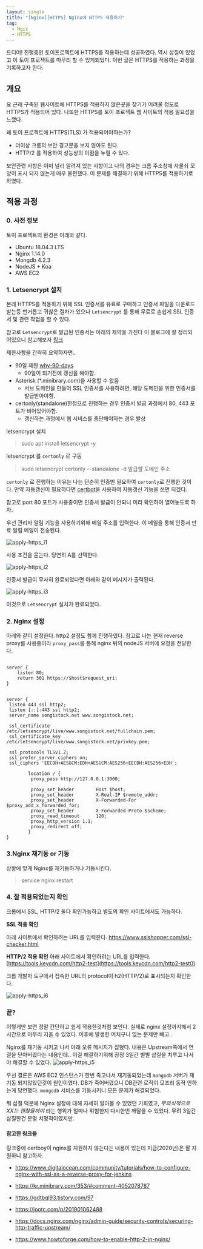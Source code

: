 ```yaml
---
layout: single
title: "[Nginx][HTTPS] Nginx에 HTTPS 적용하기"
tag:
  - Ngix
  - HTTPS
---
```


드디어! 진행중인 토이프로젝트에 HTTPS를 적용하는데 성공하였다. 역시 삽질이 있었고 이 토이 프로젝트를 마무리 할 수 있게되었다. 이번 글은 HTTPS를 적용하는 과정을 기록하고자 한다.

## 개요

요 근래 구축된 웹사이트에 HTTPS를 적용하지 않은곳을 찾기가 어려울 정도로 HTTPS가 적용되어 있다. 나또한 HTTPS를 토이 프로젝트 웹 사이트의 적용 필요성을 느꼈다.

왜 토이 프로젝트에 HTTPS(TLS) 가 적용되어야하는가?

- 더이상 크롬의 보안 경고문을 보지 않아도 된다.
- HTTP/2 를 적용하여 성능상의 이점을 누릴 수 있다.

보안관련 사항은 이미 널리 알려져 있는 사항이고 나의 경우는 크롬 주소창에 자물쇠 모양이 표시 되지 않는게 매우 불편했다. 이 문제를 해결하기 위해 HTTPS를 적용하기로 하였다.

## 적용 과정

### 0. 사전 정보

토이 프로젝트의 환경은 아래와 같다.

- Ubuntu 18.04.3 LTS
- Nginx 1.14.0
- Mongdb 4.2.3
- NodeJS + Koa
- AWS EC2

### 1. Letsencrypt 설치

본래 HTTPS를 적용하기 위해 SSL 인증서를 유료로 구매하고 인증서 파일을 다운로드 받는등 번거롭고 귀찮은 절차가 있으나 `Letsencrypt` 를 통해 무료로 손쉽게 SSL 인증서 및 관련 작업을 할 수 있다.

참고로 `Letsencrypt`로 발급된 인증서는 아래의 제약을 가진다
이 블로그에 잘 정리되어있으니 참고해보자 [링크](https://kr.minibrary.com/353/#comment-4052078787)

제한사항을 간략히 요약하자면..

- 90일 제한 [why-90-days](https://letsencrypt.org/2015/11/09/why-90-days.html)
  - 90일이 되기전에 갱신을 해야함.
- Asterisk (\*.minibrary.com)을 사용할 수 없음
  - 서브 도메인을 만들어 SSL 인증서를 사용하려면, 해당 도메인을 위한 인증서를 발급받아야함.
- certonly(standalone)한정으로 진행하는 경우 인증서 발급 과정에서 80, 443 포트가 비어있어야함.
  - 갱신하는 과정에서 웹 서비스를 중단해야하는 경우 발상

letsencrypt 설치

> sudo apt install letsencrypt -y

letsencrypt 를 `certonly` 로 구동

> sudo letsencrypt certonly --standalone -d 발급할 도메인 주소

`certonly` 로 진행하는 이유는 나는 단순히 인증만 필요하여 `certonly`로 진행한 것이다. 만약 자동갱신이 필요하다면 [certbot](https://certbot.eff.org/lets-encrypt/ubuntuxenial-nginx)을 사용하여 자동갱신 기능을 쓰면 되겠다.

참고로 port 80 포트가 사용중이면 인증서 발급이 안되니 미리 확인하여 열어놓도록 하자.

우선 관리자 알림 기능을 사용하기위해 메일 주소를 입력한다. 이 메일을 통해 인증서 만료 알림 메일이 전송된다.

![apply-https_i1](https://github.com/momoci99/momoci99.github.io/blob/master/assets/img/dev_review_songi_stock/apply-https/apply-https_i1.png?raw=true)

사용 조건을 묻는다. 당연히 A를 선택한다.

![apply-https_i2](https://github.com/momoci99/momoci99.github.io/blob/master/assets/img/dev_review_songi_stock/apply-https/apply-https_i2.png?raw=true)

인증서 발급이 무사히 완료되었다면 아래와 같이 메시지가 출력된다.

![apply-https_i3](https://github.com/momoci99/momoci99.github.io/blob/master/assets/img/dev_review_songi_stock/apply-https/apply-https_i3.png?raw=true)

이것으로 `Letsencrypt` 설치가 완료되었다.

### 2. Nginx 설정

아래와 같이 설정한다. http2 설정도 함께 진행하였다. 참고로 나는 현재 reverse proxy를 사용중이라 `proxy_pass`를 통해 nginx 뒤의 nodeJS 서버에 요청을 전달한다.

```

server {
    listen 80;
    return 301 https://$host$request_uri;
}


server {
 listen 443 ssl http2;
 listen [::]:443 ssl http2;
 server_name songistock.net www.songistock.net;

 ssl_certificate /etc/letsencrypt/live/www.songistock.net/fullchain.pem;
 ssl_certificate_key /etc/letsencrypt/live/www.songistock.net/privkey.pem;

 ssl_protocols TLSv1.2;
 ssl_prefer_server_ciphers on;
 ssl_ciphers 'EECDH+AESGCM:EDH+AESGCM:AES256+EECDH:AES256+EDH';

        location / {
         proxy_pass http://127.0.0.1:3000;

         proxy_set_header        Host $host;
         proxy_set_header        X-Real-IP $remote_addr;
         proxy_set_header        X-Forwarded-For $proxy_add_x_forwarded_for;
         proxy_set_header        X-Forwarded-Proto $scheme;
         proxy_read_timeout      120;
         proxy_http_version 1.1;
         proxy_redirect off;
        }
}

```

### 3.Nginx 재기동 or 기동

상황에 맞게 Nginx를 재기동하거나 기동시킨다.

> service nginx restart

### 4. 잘 적용되었는지 확인

크롬에서 SSL, HTTP/2 둘다 확인가능하고 별도의 확인 사이트에서도 가능하다.

**SSL 적용 확인**

아래 사이트에서 확인하려는 URL를 입력한다.
https://www.sslshopper.com/ssl-checker.html

**HTTP/2 적용 확인**
아래 사이트에서 확인하려는 URL를 입력한다.
[https://tools.keycdn.com/http2-test](https://tools.keycdn.com/http2-test0)

크롬 개발자 도구에서 접속한 URL의 protocol이 h2(HTTP/2)로 표시되는지 확인한다.

![apply-https_i6](https://github.com/momoci99/momoci99.github.io/blob/master/assets/img/dev_review_songi_stock/apply-https/apply-https_i6.png?raw=true)

### 끝?

이렇게만 보면 정말 간단하고 쉽게 적용한것처럼 보인다. 실제로 nginx 설정까지해서 2시간으로 마무리 지을 수 있었다. 이후에 발생한 어처구니 없는 문제만 빼고..

Nginx를 재기동 시키고 나서 아래 오류 메시지가 잡혔다. 내용은 Upstream쪽에서 연결을 닫아버렸다는 내용인데.. 이걸 해결하기위해 장장 3일간 별별 삽질을 치루고 나서야 해결할 수 있었다.
![apply-https_i5](https://github.com/momoci99/momoci99.github.io/blob/master/assets/img/dev_review_songi_stock/apply-https/apply-https_i5.png?raw=true)

우선 결론은 AWS EC2 인스턴스가 한번 죽고나서 재기동되었는데 `mongodb` 서버가 재기동 되지않았던것이 원인이였다. DB가 죽어버렸으니 DB관련 로직이 모조리 동작 안하는게 당연했다. `mongodb` 서비스를 기동시키니 모든 문제가 해결되었다.

뭐 삽질 덕분에 Nginx 설정에 대해 자세히 알아볼 수 있었던 기회였고, _무의식적으로 XX는 괜찮을꺼야_ 라는 행위가 얼마나 위험한지 다시한번 깨달을 수 있었다. 무려 3일간 삽질한건 분명 치명적이였지만.

#### 참고한 링크들

링크중에 certboy이 nginx를 지원하지 않는다는 내용이 있는데 지금(2020년)은 잘 지원하니 참고하자.

- https://www.digitalocean.com/community/tutorials/how-to-configure-nginx-with-ssl-as-a-reverse-proxy-for-jenkins

- https://kr.minibrary.com/353/#comment-4052078787

- https://gdtbgl93.tistory.com/97

- https://jootc.com/p/201901062488

- https://docs.nginx.com/nginx/admin-guide/security-controls/securing-http-traffic-upstream/

- https://www.howtoforge.com/how-to-enable-http-2-in-nginx/
